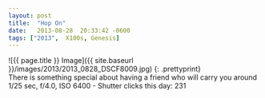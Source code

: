 ```yaml
---
layout: post
title:  "Hop On"
date:   2013-08-28  20:33:42 -0600
tags: ["2013",  X100s, Genesis]
---
```

![{{ page.title }} Image]({{ site.baseurl }}/images/2013/2013_0828_DSCF8009.jpg)
{: .prettyprint}  
There is something special about having a friend who will carry you around  
1/25 sec, f/4.0, ISO 6400 - Shutter clicks this day: 231